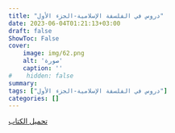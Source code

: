 ```yaml
---
title: "دروس في الفلسفة الإسلامية-الجزء الأول"
date: 2023-06-04T01:21:13+03:00
draft: false
ShowToc: False
cover:
    image: img/62.png
    alt: 'صورة'
    caption: ''
#    hidden: false
summary: 
tags: ["دروس في الفلسفة الإسلامية-الجزء الأول"]
categories: []
---
```

[تحميل الكتاب](./../../books/62.pdf)

